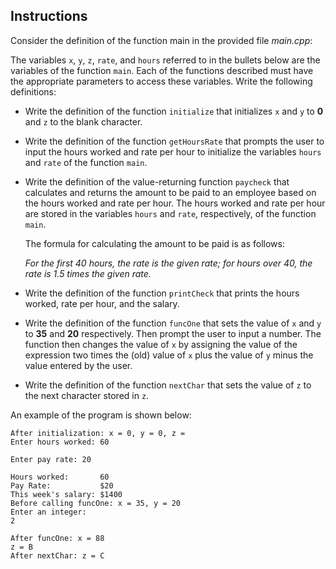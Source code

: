## Instructions
Consider the definition of the function main in the provided file *main.cpp*:

The variables `x`, `y`, `z`, `rate`, and `hours` referred to in the bullets below are the variables of the function `main`. Each of the functions described must have the appropriate parameters to access these variables. Write the following definitions:
* Write the definition of the function `initialize` that initializes `x` and `y` to **0** and `z` to the blank character.
* Write the definition of the function `getHoursRate` that prompts the user to input the hours worked and rate per hour to initialize the variables `hours` and `rate` of the function `main`.
* Write the definition of the value-returning function `paycheck` that calculates and returns the amount to be paid to an employee based on the hours worked and rate per hour. The hours worked and rate per hour are stored in the variables `hours` and `rate`, respectively, of the function `main`.  

  The formula for calculating the amount to be paid is as follows:  

  *For the first 40 hours, the rate is the given rate; for hours over 40, the rate is 1.5 times the given rate.*
* Write the definition of the function `printCheck` that prints the hours worked, rate per hour, and the salary.
* Write the definition of the function `funcOne` that sets the value of `x` and `y` to **35** and **20** respectively. Then prompt the user to input a number. The function then changes the value of `x` by assigning the value of the expression two times the (old) value of `x` plus the value of `y` minus the value entered by the user.
* Write the definition of the function `nextChar` that sets the value of `z` to the next character stored in `z`.

An example of the program is shown below:
```text
After initialization: x = 0, y = 0, z =  
Enter hours worked: 60

Enter pay rate: 20

Hours worked:       60
Pay Rate:           $20
This week's salary: $1400
Before calling funcOne: x = 35, y = 20
Enter an integer: 
2

After funcOne: x = 88
z = B
After nextChar: z = C
```
